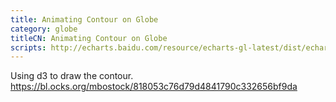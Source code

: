 ```yaml
---
title: Animating Contour on Globe
category: globe
titleCN: Animating Contour on Globe
scripts: http://echarts.baidu.com/resource/echarts-gl-latest/dist/echarts-gl.min.js,https://unpkg.com/d3-contour@1,https://unpkg.com/d3-geo@1,https://unpkg.com/d3-timer@1
---
```

Using d3 to draw the contour. 
https://bl.ocks.org/mbostock/818053c76d79d4841790c332656bf9da
